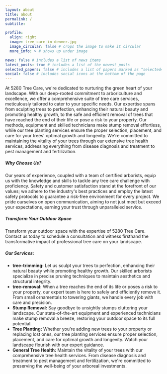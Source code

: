 ```yaml
---
layout: about
title: about
permalink: /
subtitle: 

profile:
  align: right
  image: tree-care-in-denver.jpg
  image_circular: false # crops the image to make it circular
  more_info: > # shows up under image

news: false # includes a list of news items
latest_posts: true # includes a list of the newest posts
selected_papers: false # includes a list of papers marked as "selected={true}"
social: false # includes social icons at the bottom of the page
---
```


<html lang="en">
<head>
    <meta charset="UTF-8">
    <meta name="viewport" content="width=device-width, initial-scale=1.0">
    <title>5280 Tree Care</title>
</head>
<body>
    <p>At 5280 Tree Care, we're dedicated to nurturing the green heart of your landscape. With our deep-rooted commitment to arboriculture and excellence, we offer a comprehensive suite of tree care services, meticulously tailored to cater to your specific needs. Our expertise spans from sculpting trees to perfection, enhancing their natural beauty and promoting healthy growth, to the safe and efficient removal of trees that have reached the end of their life or pose a risk to your property. Our methods, equipment and skilled technicians make stump removal effortless, while our tree planting services ensure the proper selection, placement, and care for your trees' optimal growth and longevity. We're committed to maintaining the vitality of your trees through our extensive tree health services, addressing everything from disease diagnosis and treatment to pest management and fertilization.</p>
                    <h5>Why Choose Us?</h5>
                    <p>Our years of experience, coupled with a team of certified arborists, equip us with the knowledge and skills to tackle any tree care challenge with proficiency. Safety and customer satisfaction stand at the forefront of our values; we adhere to the industry's best practices and employ the latest safety protocols to guarantee a risk-free environment for every project. We pride ourselves on open communication, aiming to not just meet but exceed your expectations, earning your trust through unparalleled service.</p>
                    <h5>Transform Your Outdoor Space</h5>
                    <p>Transform your outdoor space with the expertise of 5280 Tree Care. Contact us today to schedule a consultation and witness firsthand the transformative impact of professional tree care on your landscape.</p>
                    <h5>Our Services:</h5>
                    <ul>
                        <li>
                            <strong>tree-trimming:</strong> Let us sculpt your trees to perfection, enhancing their natural beauty while promoting healthy growth. Our skilled arborists specialize in precise pruning techniques to maintain aesthetics and structural integrity.
                        </li>
                        <li>
                            <strong>tree-removal:</strong> When a tree reaches the end of its life or poses a risk to your property, our expert team is here to safely and efficiently remove it. From small ornamentals to towering giants, we handle every job with care and precision.
                        </li>
                        <li>
                            <strong>Stump Removal:</strong> Say goodbye to unsightly stumps cluttering your landscape. Our state-of-the-art equipment and experienced technicians make stump removal a breeze, restoring your outdoor space to its full potential.
                        </li>
                        <li>
                            <strong>Tree Planting:</strong> Whether you're adding new trees to your property or replacing lost ones, our tree planting services ensure proper selection, placement, and care for optimal growth and longevity. Watch your landscape flourish with our expert guidance.
                        </li>
                        <li>
                            <strong>General Tree Health:</strong> Maintain the vitality of your trees with our comprehensive tree health services. From disease diagnosis and treatment to pest management and fertilization, we're committed to preserving the well-being of your arboreal investments.
                        </li>
                    </ul>
</body>
</html>